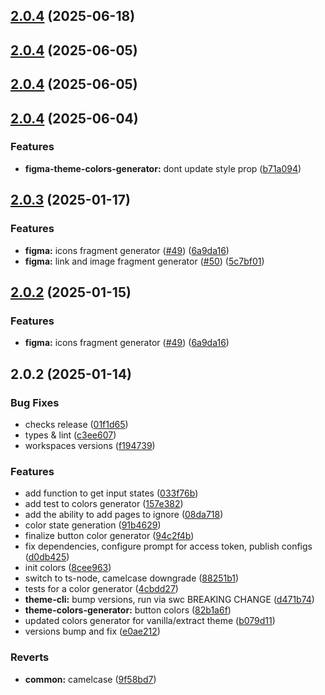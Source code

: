

## [2.0.4](https://github.com/atls/figma/compare/@atls/figma-theme-colors-generator@2.0.4...@atls/figma-theme-colors-generator@2.0.4) (2025-06-18)






## [2.0.4](https://github.com/atls/figma/compare/@atls/figma-theme-colors-generator@2.0.4...@atls/figma-theme-colors-generator@2.0.4) (2025-06-05)






## [2.0.4](https://github.com/atls/figma/compare/@atls/figma-theme-colors-generator@2.0.4...@atls/figma-theme-colors-generator@2.0.4) (2025-06-05)






## [2.0.4](https://github.com/atls/figma/compare/@atls/figma-theme-colors-generator@2.0.3...@atls/figma-theme-colors-generator@2.0.4) (2025-06-04)


### Features


* **figma-theme-colors-generator:** dont update style prop ([b71a094](https://github.com/atls/figma/commit/b71a094316a2860680b974a8680f2c28ae650aea))





## [2.0.3](https://github.com/atls/figma/compare/@atls/figma-theme-colors-generator@2.0.2...@atls/figma-theme-colors-generator@2.0.3) (2025-01-17)


### Features


* **figma:** icons fragment generator ([#49](https://github.com/atls/figma/issues/49)) ([6a9da16](https://github.com/atls/figma/commit/6a9da16b8312ff8a5ea2cb2d46f506f8927b0e3c))
* **figma:** link and image fragment generator ([#50](https://github.com/atls/figma/issues/50)) ([5c7bf01](https://github.com/atls/figma/commit/5c7bf013046f44d038a763f9ee2d8ad263c2a69f))



## [2.0.2](https://github.com/atls/figma/compare/@atls/figma-theme-colors-generator@2.0.2...@atls/figma-theme-colors-generator@2.0.2) (2025-01-15)

### Features

- **figma:** icons fragment generator ([#49](https://github.com/atls/figma/issues/49)) ([6a9da16](https://github.com/atls/figma/commit/6a9da16b8312ff8a5ea2cb2d46f506f8927b0e3c))

## 2.0.2 (2025-01-14)

### Bug Fixes

- checks release ([01f1d65](https://github.com/atls/figma/commit/01f1d6554c5656ffb66fbe16cb4bd09275d6eed6))
- types & lint ([c3ee607](https://github.com/atls/figma/commit/c3ee607aab083d1560bda7dfc4c3cc524c72bd29))
- workspaces versions ([f194739](https://github.com/atls/figma/commit/f1947396015b90ce5dbb913549f9ff6bb13059b8))

### Features

- add function to get input states ([033f76b](https://github.com/atls/figma/commit/033f76bd4954c77ecad8cc3232151b42e0e31ba0))
- add test to colors generator ([157e382](https://github.com/atls/figma/commit/157e382a7d9f2d9eb8cf107c2f22077e880b9199))
- add the ability to add pages to ignore ([08da718](https://github.com/atls/figma/commit/08da7182c3f3ce14310e4df7c5145ed2a63e5d37))
- color state generation ([91b4629](https://github.com/atls/figma/commit/91b46295bd1f12aa99095ff710c729fc3c0938c2))
- finalize button color generator ([94c2f4b](https://github.com/atls/figma/commit/94c2f4bd10f853df43679f192b8b177ade74491c))
- fix dependencies, configure prompt for access token, publish configs ([d0db425](https://github.com/atls/figma/commit/d0db42522e5a90b1da9a81afd633ea1cd59002fa))
- init colors ([8cee963](https://github.com/atls/figma/commit/8cee9633da9260eb9f8cdae9e18ac5e21042ce80))
- switch to ts-node, camelcase downgrade ([88251b1](https://github.com/atls/figma/commit/88251b1656f9d21b72a54f797e17a3649d87b540))
- tests for a color generator ([4cbdd27](https://github.com/atls/figma/commit/4cbdd278fa8bfc8d53f5f4ebf9694ea9de3cd8c2))
- **theme-cli:** bump versions, run via swc BREAKING CHANGE ([d471b74](https://github.com/atls/figma/commit/d471b74484839bb96dc4002a327cbad51af58171))
- **theme-colors-generator:** button colors ([82b1a6f](https://github.com/atls/figma/commit/82b1a6f262967c1752eb7335053978400c7fb8ed))
- updated colors generator for vanilla/extract theme ([b079d11](https://github.com/atls/figma/commit/b079d11d1bb8fd3634d3085713970a73033de52f))
- versions bump and fix ([e0ae212](https://github.com/atls/figma/commit/e0ae2123cfe154812d7050e93e2fb150e1a3c331))

### Reverts

- **common:** camelcase ([9f58bd7](https://github.com/atls/figma/commit/9f58bd75888527d6d3f63821cac18a61ccdce5f3))

